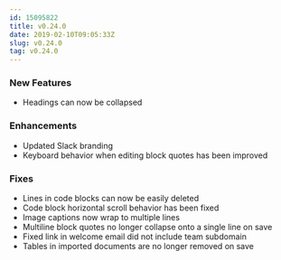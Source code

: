 ```yaml
---
id: 15095822
title: v0.24.0
date: 2019-02-10T09:05:33Z
slug: v0.24.0
tag: v0.24.0
---
```

    
### New Features

- Headings can now be collapsed

### Enhancements

- Updated Slack branding
- Keyboard behavior when editing block quotes has been improved

### Fixes

- Lines in code blocks can now be easily deleted
- Code block horizontal scroll behavior has been fixed
- Image captions now wrap to multiple lines
- Multiline block quotes no longer collapse onto a single line on save
- Fixed link in welcome email did not include team subdomain
- Tables in imported documents are no longer removed on save

      